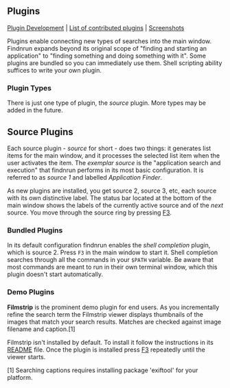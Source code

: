 ## Plugins

[Plugin Development](plugin-dev.md)
   | [List of contributed plugins](plugin-list.md)
   | [Screenshots](screenshots.md)

Plugins enable connecting new types of searches into the main
window. Findnrun expands beyond its original scope of "finding and
starting an application" to "finding something and doing something with
it".  Some plugins are bundled so you can immediately use them.  Shell
scripting ability suffices to write your own plugin.

### Plugin Types

There is just one type of plugin, the _source_ plugin.
More types may be added in the future.

## Source Plugins

Each source plugin - _source_ for short - does two things: it generates
list items for the main window, and it processes the selected list
item when the user activates the item. The _exemplar source_ is the
"application search and execution" that findnrun performs in its most
basic configuration. It is referred to as _source 1_ and labelled
_Application Finder_.

As new plugins are installed, you get source 2, source 3, etc, each
source with its own distinctive label.  The status bar located at the
bottom of the main window shows the labels of the currently active
source and of the _next_ source. You move through the source ring by
pressing [F3](hotkey.md).

### Bundled Plugins

In its default configuration findnrun enables the _shell completion_
plugin, which is source 2. Press `F3` in the main window to start
it. Shell completion searches through all the commands in your `$PATH`
variable. Be aware that most commands are meant to run in their own
terminal window, which this plugin doesn't start automatically.

### Demo Plugins

**Filmstrip** is the prominent demo plugin for end users.  As you
incrementally refine the search term the Filmstrip viewer displays
thumbnails of the images that match your search results. Matches are
checked against image filename and caption.[1]

Filmstrip isn't installed by default. To install it follow the
instructions in its [README](examples/filmstrip/README.md) file.
Once the plugin is installed press [F3](hotkey.md) repeatedly until the
viewer starts.

[1] Searching captions requires installing package 'exiftool' for your
   platform.

